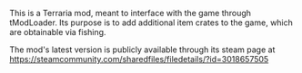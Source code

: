 This is a Terraria mod, meant to interface with the game through tModLoader. Its purpose is to add additional item crates to the game, which are obtainable via fishing.

The mod's latest version is publicly available through its steam page at https://steamcommunity.com/sharedfiles/filedetails/?id=3018657505
